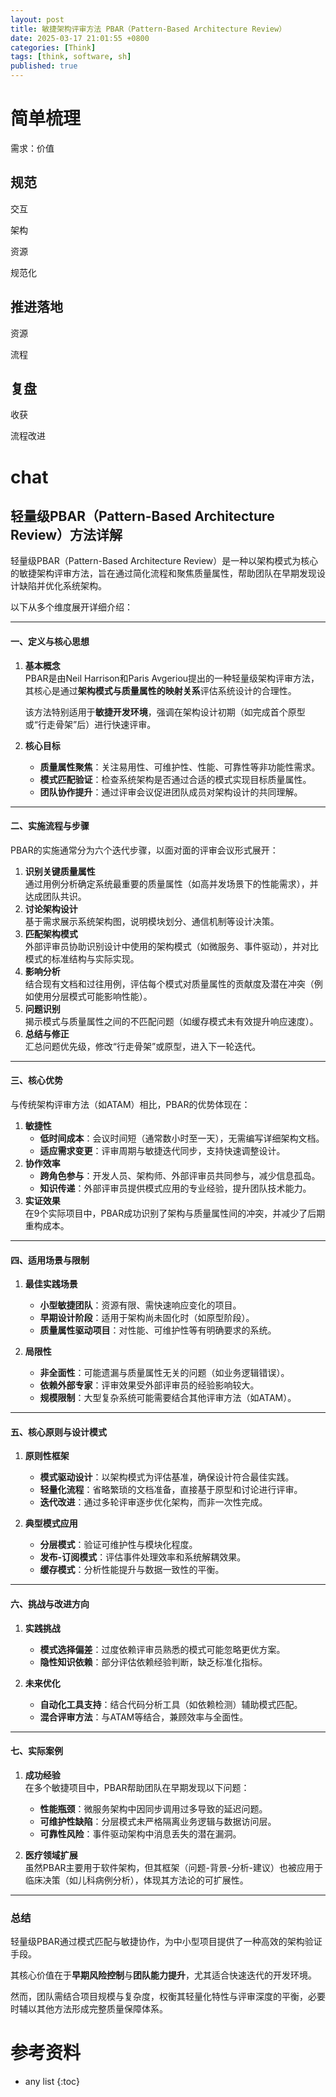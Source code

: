 ```yaml
---
layout: post
title: 敏捷架构评审方法 PBAR（Pattern-Based Architecture Review）
date: 2025-03-17 21:01:55 +0800
categories: [Think]
tags: [think, software, sh]
published: true
---
```



# 简单梳理

需求：价值

## 规范

交互

架构

资源

规范化

## 推进落地

资源

流程

## 复盘

收获

流程改进



# chat

## 轻量级PBAR（Pattern-Based Architecture Review）方法详解

轻量级PBAR（Pattern-Based Architecture Review）是一种以架构模式为核心的敏捷架构评审方法，旨在通过简化流程和聚焦质量属性，帮助团队在早期发现设计缺陷并优化系统架构。

以下从多个维度展开详细介绍：

---

#### 一、定义与核心思想
1. **基本概念**  
   PBAR是由Neil Harrison和Paris Avgeriou提出的一种轻量级架构评审方法，其核心是通过**架构模式与质量属性的映射关系**评估系统设计的合理性。
   
   该方法特别适用于**敏捷开发环境**，强调在架构设计初期（如完成首个原型或“行走骨架”后）进行快速评审。

2. **核心目标**  
   - **质量属性聚焦**：关注易用性、可维护性、性能、可靠性等非功能性需求。  
   - **模式匹配验证**：检查系统架构是否通过合适的模式实现目标质量属性。  
   - **团队协作提升**：通过评审会议促进团队成员对架构设计的共同理解。

---

#### 二、实施流程与步骤
PBAR的实施通常分为六个迭代步骤，以面对面的评审会议形式展开：
1. **识别关键质量属性**  
   通过用例分析确定系统最重要的质量属性（如高并发场景下的性能需求），并达成团队共识。
2. **讨论架构设计**  
   基于需求展示系统架构图，说明模块划分、通信机制等设计决策。
3. **匹配架构模式**  
   外部评审员协助识别设计中使用的架构模式（如微服务、事件驱动），并对比模式的标准结构与实际实现。
4. **影响分析**  
   结合现有文档和过往用例，评估每个模式对质量属性的贡献度及潜在冲突（例如使用分层模式可能影响性能）。
5. **问题识别**  
   揭示模式与质量属性之间的不匹配问题（如缓存模式未有效提升响应速度）。
6. **总结与修正**  
   汇总问题优先级，修改“行走骨架”或原型，进入下一轮迭代。

---

#### 三、核心优势
与传统架构评审方法（如ATAM）相比，PBAR的优势体现在：
1. **敏捷性**  
   - **低时间成本**：会议时间短（通常数小时至一天），无需编写详细架构文档。  
   - **适应需求变更**：评审周期与敏捷迭代同步，支持快速调整设计。
2. **协作效率**  
   - **跨角色参与**：开发人员、架构师、外部评审员共同参与，减少信息孤岛。  
   - **知识传递**：外部评审员提供模式应用的专业经验，提升团队技术能力。
3. **实证效果**  
   在9个实际项目中，PBAR成功识别了架构与质量属性间的冲突，并减少了后期重构成本。

---

#### 四、适用场景与限制
1. **最佳实践场景**  
   - **小型敏捷团队**：资源有限、需快速响应变化的项目。  
   - **早期设计阶段**：适用于架构尚未固化时（如原型阶段）。  
   - **质量属性驱动项目**：对性能、可维护性等有明确要求的系统。

2. **局限性**  
   - **非全面性**：可能遗漏与质量属性无关的问题（如业务逻辑错误）。  
   - **依赖外部专家**：评审效果受外部评审员的经验影响较大。  
   - **规模限制**：大型复杂系统可能需要结合其他评审方法（如ATAM）。

---

#### 五、核心原则与设计模式
1. **原则性框架**  
   - **模式驱动设计**：以架构模式为评估基准，确保设计符合最佳实践。  
   - **轻量化流程**：省略繁琐的文档准备，直接基于原型和讨论进行评审。  
   - **迭代改进**：通过多轮评审逐步优化架构，而非一次性完成。

2. **典型模式应用**  
   - **分层模式**：验证可维护性与模块化程度。  
   - **发布-订阅模式**：评估事件处理效率和系统解耦效果。  
   - **缓存模式**：分析性能提升与数据一致性的平衡。

---

#### 六、挑战与改进方向
1. **实践挑战**  
   - **模式选择偏差**：过度依赖评审员熟悉的模式可能忽略更优方案。  
   - **隐性知识依赖**：部分评估依赖经验判断，缺乏标准化指标。

2. **未来优化**  
   - **自动化工具支持**：结合代码分析工具（如依赖检测）辅助模式匹配。  
   - **混合评审方法**：与ATAM等结合，兼顾效率与全面性。

---

#### 七、实际案例
1. **成功经验**  
   在多个敏捷项目中，PBAR帮助团队在早期发现以下问题：  
   - **性能瓶颈**：微服务架构中因同步调用过多导致的延迟问题。  
   - **可维护性缺陷**：分层模式未严格隔离业务逻辑与数据访问层。  
   - **可靠性风险**：事件驱动架构中消息丢失的潜在漏洞。

2. **医疗领域扩展**  
   虽然PBAR主要用于软件架构，但其框架（问题-背景-分析-建议）也被应用于临床决策（如儿科病例分析），体现其方法论的可扩展性。

---

### 总结

轻量级PBAR通过模式匹配与敏捷协作，为中小型项目提供了一种高效的架构验证手段。

其核心价值在于**早期风险控制**与**团队能力提升**，尤其适合快速迭代的开发环境。

然而，团队需结合项目规模与复杂度，权衡其轻量化特性与评审深度的平衡，必要时辅以其他方法形成完整质量保障体系。

# 参考资料


* any list
{:toc}